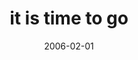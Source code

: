 ---
layout: base.njk
title : 'it is time to go' 
view_title : 'it is time to go' 
year : '2006' 
date : '2006-02-01' 
img_file : '/drawing/itistimetogo.png' 
html_file : 'itistimetogo' 
next_html : 'itistheonlything.html' 
year_order : '31' 
permalink : "title/{{html_file}}.html"
---